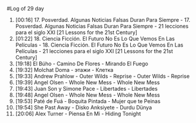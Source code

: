 #Log of 29 day

1. [00:16] 17. Posverdad. Algunas Noticias Falsas Duran Para Siempre - 17. Posverdad. Algunas Noticias Falsas Duran Para Siempre - 21 lecciones para el siglo XXI [21 Lessons for the 21st Century]
1. [01:22] 18. Ciencia Ficción. El Futuro No Es Lo Que Vemos En Las Películas - 18. Ciencia Ficción. El Futuro No Es Lo Que Vemos En Las Películas - 21 lecciones para el siglo XXI [21 Lessons for the 21st Century]
1. [19:18] El Búho - Camino De Flores - Mirando El Fuego
1. [19:32] Molchat Doma - этажи - Клетка
1. [19:33] Andrew Prahlow - Outer Wilds - Reprise - Outer Wilds - Reprise
1. [19:39] Angel Olsen - Whole New Mess - Whole New Mess
1. [19:43] Juan Son y Simone Pace - Libertades - Libertades
1. [19:48] Angel Olsen - Whole New Mess - Whole New Mess
1. [19:53] Paté de Fuá - Boquita Pintada - Mujer que te Peinas
1. [19:54] She Past Away - Disko Anksiyete - Durdu Dünya
1. [20:06] Alex Turner - Piensa En Mi - Hiding Tonight

